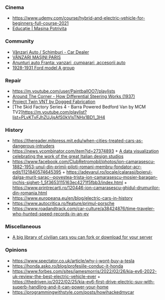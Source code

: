 ### Cinema

- https://www.udemy.com/course/hybrid-and-electric-vehicle-for-beginners-full-course-2021
- [Educație | Masina Potrivita](https://m.youtube.com/playlist?list=PL8S56XToMXhlWHL2tw_Kup2oHncbEs2tn)


### Community 

- [Vânzari Auto / Schimburi - Car Dealer](https://www.facebook.com/groups/bucuresti.giurgiu)
- [VÂNZARI MAŞINI PARIS](https://www.facebook.com/groups/731313373607149)
- [Anunturi auto Franta: vanzari ,cumparari ,accesorii auto](https://www.facebook.com/groups/274089936110583)
- [1928-1931 Ford model A group](https://www.facebook.com/groups/1518659498456616)

### Repair

- https://m.youtube.com/user/PaintballOO7/playlists
- [Around The Corner - How Differential Steering Works (1937)](https://youtu.be/yYAw79386WI)
- [Project Twin VNT by Dogged Fabrication](https://m.youtube.com/playlist?list=PLqcW63HNy8xFVTVAfl8RDI1oUhhudmRgI)
- [The Skid Factory Series 4 - Barra Powered Bedford Van by MCM TV2]https://m.youtube.com/playlist?list=PLvKTvFJhZUJjsAfS0kVlsTNHx1BD1_3H4

### History

- https://thereader.mitpress.mit.edu/when-cities-treated-cars-as-dangerous-intruders
- https://news.ycombinator.com/item?id=27374893 + [A data visualization celebrating the work of the great Italian design studios](https://www.cardesignhistory.com)
- https://www.facebook.com/ClubRetromobil/photos/ion-camarasescu-1882-1953-unul-din-primii-piloti-romani-membru-fondator-acr-edit/1121840574645395 + https://adevarul.ro/locale/calarasi/boierul-dalga-murit-sarac--povestea-trista-ion-camarasescu-mosier-baragan-inchis-sighet-1_5f3653115163ec4271f5fbb3/index.html + https://www.printrecarti.ro/120446-ion-camarasescu-ghidul-drumurilor-din-romania.html
- https://www.europeana.eu/en/blog/electric-cars-in-history
- https://www.autocritica.ro/feature/primul-porsche
- https://www.roadandtrack.com/car-culture/a38424876/time-traveler-who-hunted-speed-records-in-an-ev


### Miscellaneous

- [A big library of civilian cars you can fork or download for your server](https://github.com/PLOKMJNB/FiveM-Civ-Car-Pack)

### Opinions

- https://www.spectator.co.uk/article/why-i-wont-buy-a-tesla
- https://honda.asko.ro/blog/profesiile-conduc-it-honda
- https://www.forbes.com/sites/jamesmorris/2022/02/26/kia-ev6-2022-uk-review-the-best-electric-vehicle-ever + https://thedriven.io/2022/02/25/kia-ev6-first-drive-electric-suv-with-superb-handling-and-it-can-power-your-home
- https://programmingwithstyle.com/posts/howihackedmycar

